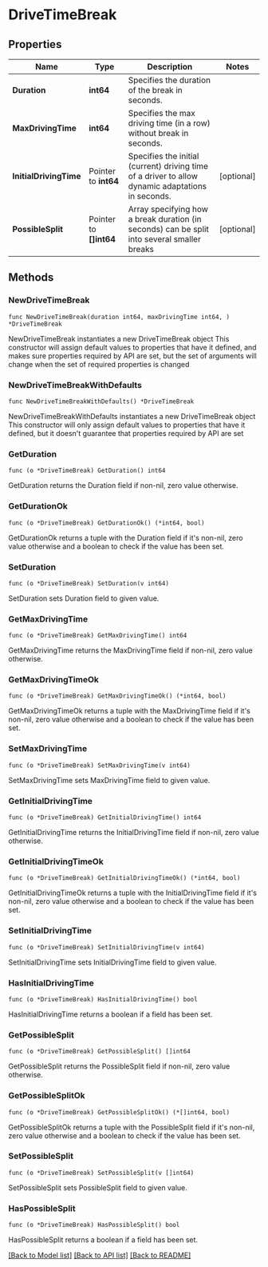 # DriveTimeBreak

## Properties

Name | Type | Description | Notes
------------ | ------------- | ------------- | -------------
**Duration** | **int64** | Specifies the duration of the break in seconds. | 
**MaxDrivingTime** | **int64** | Specifies the max driving time (in a row) without break in seconds. | 
**InitialDrivingTime** | Pointer to **int64** | Specifies the initial (current) driving time of a driver to allow dynamic adaptations in seconds. | [optional] 
**PossibleSplit** | Pointer to **[]int64** | Array specifying how a break duration (in seconds) can be split into several smaller breaks | [optional] 

## Methods

### NewDriveTimeBreak

`func NewDriveTimeBreak(duration int64, maxDrivingTime int64, ) *DriveTimeBreak`

NewDriveTimeBreak instantiates a new DriveTimeBreak object
This constructor will assign default values to properties that have it defined,
and makes sure properties required by API are set, but the set of arguments
will change when the set of required properties is changed

### NewDriveTimeBreakWithDefaults

`func NewDriveTimeBreakWithDefaults() *DriveTimeBreak`

NewDriveTimeBreakWithDefaults instantiates a new DriveTimeBreak object
This constructor will only assign default values to properties that have it defined,
but it doesn't guarantee that properties required by API are set

### GetDuration

`func (o *DriveTimeBreak) GetDuration() int64`

GetDuration returns the Duration field if non-nil, zero value otherwise.

### GetDurationOk

`func (o *DriveTimeBreak) GetDurationOk() (*int64, bool)`

GetDurationOk returns a tuple with the Duration field if it's non-nil, zero value otherwise
and a boolean to check if the value has been set.

### SetDuration

`func (o *DriveTimeBreak) SetDuration(v int64)`

SetDuration sets Duration field to given value.


### GetMaxDrivingTime

`func (o *DriveTimeBreak) GetMaxDrivingTime() int64`

GetMaxDrivingTime returns the MaxDrivingTime field if non-nil, zero value otherwise.

### GetMaxDrivingTimeOk

`func (o *DriveTimeBreak) GetMaxDrivingTimeOk() (*int64, bool)`

GetMaxDrivingTimeOk returns a tuple with the MaxDrivingTime field if it's non-nil, zero value otherwise
and a boolean to check if the value has been set.

### SetMaxDrivingTime

`func (o *DriveTimeBreak) SetMaxDrivingTime(v int64)`

SetMaxDrivingTime sets MaxDrivingTime field to given value.


### GetInitialDrivingTime

`func (o *DriveTimeBreak) GetInitialDrivingTime() int64`

GetInitialDrivingTime returns the InitialDrivingTime field if non-nil, zero value otherwise.

### GetInitialDrivingTimeOk

`func (o *DriveTimeBreak) GetInitialDrivingTimeOk() (*int64, bool)`

GetInitialDrivingTimeOk returns a tuple with the InitialDrivingTime field if it's non-nil, zero value otherwise
and a boolean to check if the value has been set.

### SetInitialDrivingTime

`func (o *DriveTimeBreak) SetInitialDrivingTime(v int64)`

SetInitialDrivingTime sets InitialDrivingTime field to given value.

### HasInitialDrivingTime

`func (o *DriveTimeBreak) HasInitialDrivingTime() bool`

HasInitialDrivingTime returns a boolean if a field has been set.

### GetPossibleSplit

`func (o *DriveTimeBreak) GetPossibleSplit() []int64`

GetPossibleSplit returns the PossibleSplit field if non-nil, zero value otherwise.

### GetPossibleSplitOk

`func (o *DriveTimeBreak) GetPossibleSplitOk() (*[]int64, bool)`

GetPossibleSplitOk returns a tuple with the PossibleSplit field if it's non-nil, zero value otherwise
and a boolean to check if the value has been set.

### SetPossibleSplit

`func (o *DriveTimeBreak) SetPossibleSplit(v []int64)`

SetPossibleSplit sets PossibleSplit field to given value.

### HasPossibleSplit

`func (o *DriveTimeBreak) HasPossibleSplit() bool`

HasPossibleSplit returns a boolean if a field has been set.


[[Back to Model list]](../README.md#documentation-for-models) [[Back to API list]](../README.md#documentation-for-api-endpoints) [[Back to README]](../README.md)



